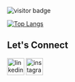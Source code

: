 ![visitor badge](https://visitor-badge.laobi.icu/badge?page_id=jwenjian.visitor-badge)

[![Top Langs](https://github-readme-stats.vercel.app/api/top-langs/?username=mohMujeeb)](https://github.com/anuraghazra/github-readme-stats)


## Let's Connect

[<img src='https://cdn.jsdelivr.net/npm/simple-icons@3.0.1/icons/linkedin.svg' alt='linkedin' height='40'>](https://www.linkedin.com/in/https://www.linkedin.com/in/mujeeb-ur-rehman-146aa2250//)  [<img src='https://cdn.jsdelivr.net/npm/simple-icons@3.0.1/icons/instagram.svg' alt='instagram' height='40'>](https://www.instagram.com/muuuuujeeb/)  
